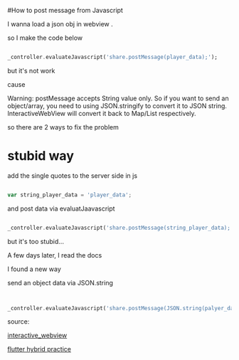 #How to post message from Javascript


I wanna load a json obj in webview .

so I make the code below


```dart

_controller.evaluateJavascript('share.postMessage(player_data);');


```


but it's not work 

cause

Warning: postMessage accepts String value only. So if you want to send an object/array, you need to using JSON.stringify to convert it to JSON string. InteractiveWebView will convert it back to Map/List respectively.

so there are 2 ways to fix the problem

# stubid way

add the single quotes  to the server side in js

```js

var string_player_data = 'player_data';


```

and post data via evaluatJaavascript

```dart

_controller.evaluateJavascript('share.postMessage(string_player_data);');

```

but it's too stubid...


A few days later, I read the docs


I found a new way

send an object data via JSON.string


```dart


_controller.evaluateJavascript('share.postMessage(JSON.string(palyer_data));');


```



source:

[interactive_webview](https://pub.dev/documentation/interactive_webview/latest/)

[flutter hybrid practice](https://lifeasy.github.io/2020/03/27/Hybrid%E5%AE%9E%E8%B7%B5/)
